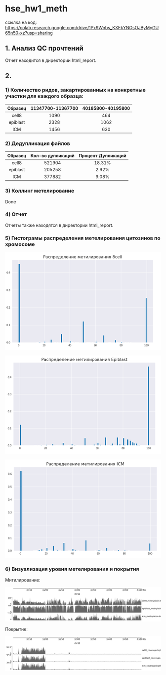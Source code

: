 # hse_hw1_meth

ссылка на код:
https://colab.research.google.com/drive/1Px9Wnbs_KXFkYNOsOJByMyGU65n50-xz?usp=sharing

## 1. Анализ QC прочтений
Отчет находится в директории html_report.
 
  
## 2. 
### 1) Количество ридов, закартированных на конкретные участки для каждого образца:  
| Образец   |11347700-11367700|40185800-40195800|
|:---------:|:---------------:|:---------------:|
| cell8     | 1090            | 464             |
| epiblast  | 2328            | 1062            |
| ICM       | 1456            | 630             |

### 2) Дедупликация файлов  
|Образец |Кол-во дупликаций|Процент Дупликаций|
|:------:|:---------------:|:----------------:|
|cell8   |521904           |18.31%            |
|epiblast|205258           |2.92%             |
|ICM     |377882           |9.08%             |

### 3) Коллинг метелирование
Done

### 4) Отчет
Отчеты также находятся в директории html_report.  
  
### 5) Гистограмы распределения метелирования цитозинов по хромосоме
![alt](./fig/8cell.png)

![alt](./fig/epi.png)

![alt](./fig/icm.png)

### 6) Визуализация уровня метелирования и покрытия
Митилирование:

![alt](./fig/myth.png)

Покрытие:

![alt](./fig/cov.png)
